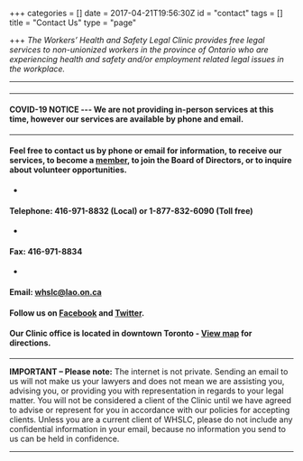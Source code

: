 +++
categories = []
date = 2017-04-21T19:56:30Z
id = "contact"
tags = []
title = "Contact Us"
type = "page"

+++
_The Workers’ Health and Safety Legal Clinic provides free legal services to non-unionized workers in the province of Ontario who are experiencing health and safety and/or employment related legal issues in the workplace._

<hr>

####

***

#### **COVID-19 NOTICE --- We are not providing in-person services at this time, however our services are available by phone and email.**

***

#### Feel free to contact us by phone or email for information, to receive our services, to become a [member](/menu/member/), to join the Board of Directors, or to inquire about volunteer opportunities.

*

#### Telephone: 416-971-8832 (Local) or 1-877-832-6090 (Toll free)

*

#### Fax: 416-971-8834

*

#### Email: whslc@lao.on.ca

#### Follow us on [Facebook](https://www.facebook.com/TWHSLC/) and [Twitter](https://twitter.com/TWHSLC).

#### **Our Clinic office is located in downtown Toronto -** [**View map**](https://www.google.ca/maps/place/180+Dundas+St+W,+Toronto,+ON+M7A+0A1/@43.6553678,-79.3886179,17z/data=!3m1!4b1!4m5!3m4!1s0x882b34c95db6ef85:0x55cb989b006cdd75!8m2!3d43.6553678!4d-79.3864292) **for directions.**

<hr>

**IMPORTANT – Please note:** The internet is not private. Sending an email to us will not make us your lawyers and does not mean we are assisting you, advising you, or providing you with representation in regards to your legal matter. You will not be considered a client of the Clinic until we have agreed to advise or represent for you in accordance with our policies for accepting clients. Unless you are a current client of WHSLC, please do not include any confidential information in your email, because no information you send to us can be held in confidence.

<hr>

